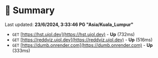 # 📖 Summary
Last updated: **23/6/2024, 3:33:46 PG "Asia/Kuala_Lumpur"**

- `GET` [https://hst.ujol.dev](https://hst.ujol.dev) - **Up** (732ms)
- `GET` [https://reddviz.ujol.dev](https://reddviz.ujol.dev) - **Up** (516ms)
- `GET` [https://dumb.onrender.com](https://dumb.onrender.com) - **Up** (333ms)

